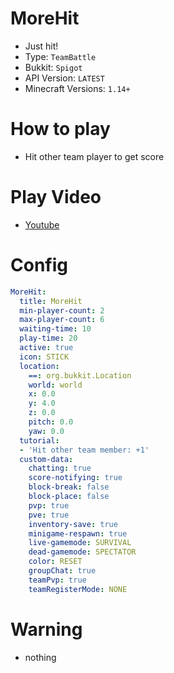 # MoreHit
- Just hit!
- Type: `TeamBattle`
- Bukkit: `Spigot` 
- API Version: `LATEST`
- Minecraft Versions: `1.14+`

# How to play
- Hit other team player to get score

# Play Video
- [Youtube](https://www.youtube.com/watch?v=LhD347CTv2o)

# Config
```yaml
MoreHit:
  title: MoreHit
  min-player-count: 2
  max-player-count: 6
  waiting-time: 10
  play-time: 20
  active: true
  icon: STICK
  location:
    ==: org.bukkit.Location
    world: world
    x: 0.0
    y: 4.0
    z: 0.0
    pitch: 0.0
    yaw: 0.0
  tutorial:
  - 'Hit other team member: +1'
  custom-data:
    chatting: true
    score-notifying: true
    block-break: false
    block-place: false
    pvp: true
    pve: true
    inventory-save: true
    minigame-respawn: true
    live-gamemode: SURVIVAL
    dead-gamemode: SPECTATOR
    color: RESET
    groupChat: true
    teamPvp: true
    teamRegisterMode: NONE
```

# Warning
- nothing